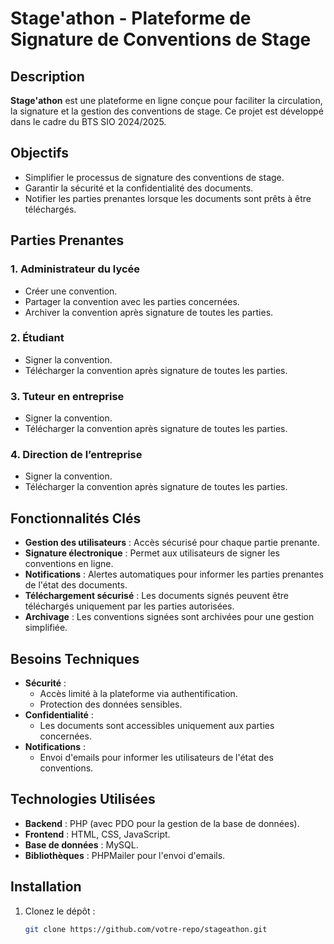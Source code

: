 # Stage'athon - Plateforme de Signature de Conventions de Stage

## Description

**Stage'athon** est une plateforme en ligne conçue pour faciliter la circulation, la signature et la gestion des conventions de stage. Ce projet est développé dans le cadre du BTS SIO 2024/2025.

## Objectifs

- Simplifier le processus de signature des conventions de stage.
- Garantir la sécurité et la confidentialité des documents.
- Notifier les parties prenantes lorsque les documents sont prêts à être téléchargés.

## Parties Prenantes

### 1. Administrateur du lycée
- Créer une convention.
- Partager la convention avec les parties concernées.
- Archiver la convention après signature de toutes les parties.

### 2. Étudiant
- Signer la convention.
- Télécharger la convention après signature de toutes les parties.

### 3. Tuteur en entreprise
- Signer la convention.
- Télécharger la convention après signature de toutes les parties.

### 4. Direction de l’entreprise
- Signer la convention.
- Télécharger la convention après signature de toutes les parties.

## Fonctionnalités Clés

- **Gestion des utilisateurs** : Accès sécurisé pour chaque partie prenante.
- **Signature électronique** : Permet aux utilisateurs de signer les conventions en ligne.
- **Notifications** : Alertes automatiques pour informer les parties prenantes de l'état des documents.
- **Téléchargement sécurisé** : Les documents signés peuvent être téléchargés uniquement par les parties autorisées.
- **Archivage** : Les conventions signées sont archivées pour une gestion simplifiée.

## Besoins Techniques

- **Sécurité** : 
  - Accès limité à la plateforme via authentification.
  - Protection des données sensibles.
- **Confidentialité** : 
  - Les documents sont accessibles uniquement aux parties concernées.
- **Notifications** : 
  - Envoi d'emails pour informer les utilisateurs de l'état des conventions.

## Technologies Utilisées

- **Backend** : PHP (avec PDO pour la gestion de la base de données).
- **Frontend** : HTML, CSS, JavaScript.
- **Base de données** : MySQL.
- **Bibliothèques** : PHPMailer pour l'envoi d'emails.

## Installation

1. Clonez le dépôt :
   ```bash
   git clone https://github.com/votre-repo/stageathon.git
